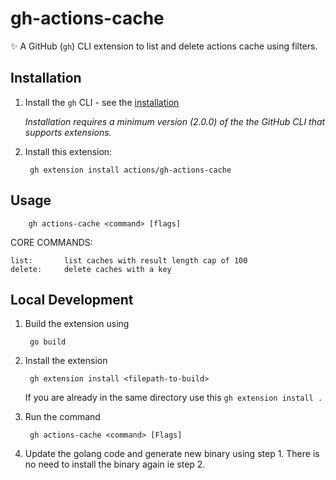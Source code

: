 # gh-actions-cache

✨ A GitHub (`gh`) CLI extension to list and delete actions cache using filters.

## Installation

1. Install the `gh` CLI - see the [installation](https://github.com/cli/cli#installation)
   
   _Installation requires a minimum version (2.0.0) of the the GitHub CLI that supports extensions._

2. Install this extension:

        gh extension install actions/gh-actions-cache

## Usage

        gh actions-cache <command> [flags]

CORE COMMANDS:

	list:		list caches with result length cap of 100
	delete:		delete caches with a key


## Local Development

1. Build the extension using 

        go build

2. Install the extension


        gh extension install <filepath-to-build>


    If you are already in the same directory use this `gh extension install .`

3. Run the command

        gh actions-cache <command> [Flags]

4. Update the golang code and generate new binary using step 1. There is no need to install the binary again ie step 2.
